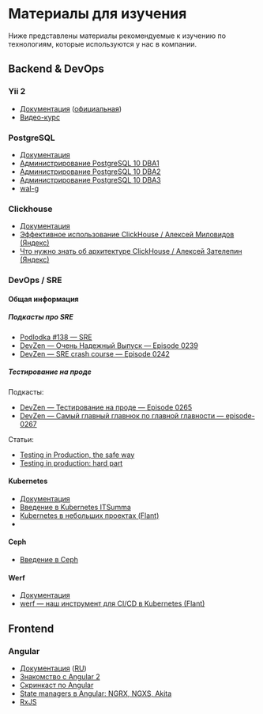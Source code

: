 # Материалы для изучения
Ниже представлены материалы рекомендуемые к изучению по технологиям, которые используются у нас в компании.

## Backend & DevOps
### Yii 2
- [Документация](https://yiiframework.com.ua/ru/doc/guide/2/) ([официальная](https://github.com/yiisoft/yii2/blob/master/docs/guide-ru/README.md))
- [Видео-курс](https://www.youtube.com/watch?v=B1Q44OKh5YA&list=PLSdH7dYnlGYht0eGi9-14X87hrSl9plCc)


### PostgreSQL
- [Документация](https://postgrespro.ru/docs)
- [Администрирование PostgreSQL 10 DBA1](https://www.youtube.com/watch?v=mXA861YV7Us&list=PLaFqU3KCWw6JhHBp07QSu9uE8zahhKnTn)
- [Администрирование PostgreSQL 10 DBA2](https://www.youtube.com/watch?v=UihLzyr2o2g&list=PLaFqU3KCWw6KycrRthIC6mESoLLQen1k6)
- [Администрирование PostgreSQL 10 DBA3](https://www.youtube.com/watch?v=V6xYnuK-7PU&list=PLaFqU3KCWw6KEakTSrRWrekNI-z9U1ypF)
- [wal-g](https://github.com/wal-g/wal-g)


### Clickhouse
- [Документация](https://clickhouse.yandex/docs/ru/)
- [Эффективное использование ClickHouse / Алексей Миловидов (Яндекс)](https://www.youtube.com/watch?v=Ac2C2G2g8Cg)
- [Что нужно знать об архитектуре ClickHouse / Алексей Зателепин (Яндекс)](https://www.youtube.com/watch?v=PLMSA_gDdyM)

### DevOps / SRE

#### Общая информация
##### Подкасты про SRE
- [Podlodka #138 — SRE](http://podlodka.io/138)
- [DevZen — Очень Надежный Выпуск — Episode 0239](https://devzen.ru/episode-0239/)
- [DevZen — SRE crash course — Episode 0242](https://devzen.ru/episode-0242/)

##### Тестирование на проде
Подкасты:
- [DevZen — Тестирование на проде — Episode 0265](https://devzen.ru/episode-0265/)
- [DevZen — Самый главный главнюк по главной главности — episode-0267](https://devzen.ru/episode-0267/)

Статьи:
- [Testing in Production, the safe way](https://medium.com/@copyconstruct/testing-in-production-the-safe-way-18ca102d0ef10)
- [Testing in production: hard part](https://medium.com/@copyconstruct/testing-in-production-the-hard-parts-3f06cefaf592)


#### Kubernetes
- [Документация](https://kubernetes.io/docs/home/)
- [Введение в Kubernetes ITSumma](https://www.youtube.com/watch?v=Qmac8MNlhmg&list=PLVSuF-7tjVUgPSW-YAhrGjnShRsW9gA7_)
- [Kubernetes в небольших проектах (Flant)](https://www.youtube.com/watch?v=CgCLPYJRxbU)
- 
#### Ceph
- [Введение в Ceph](https://www.youtube.com/watch?v=V6xYnuK-7PU&list=PLaFqU3KCWw6KEakTSrRWrekNI-z9U1ypF)

#### Werf
- [Документация](https://werf.io/documentation/)
- [werf — наш инструмент для CI/CD в Kubernetes (Flant)](https://www.youtube.com/watch?v=cK3ackGUTLw)


## Frontend

### Angular
- [Документация](https://angular.io/docs) ([RU](https://metanit.com/web/angular2/1.1.php))
- [Знакомство с Angular 2](https://www.youtube.com/watch?v=t3KH5LXHi0s&list=PLqHlAwsJRxANlSuRSgldPWsbNkPqVBeFp)
- [Скринкаст по Angular](https://www.youtube.com/watch?v=Gl4IT4JpP4o&list=PLDyvV36pndZF-vwsVB48ivZyNJ4ETBKNY)
- [State managers в Angular: NGRX, NGXS, Akita](https://www.youtube.com/watch?v=sxN5hmb2hdU)
- [RxJS](https://www.youtube.com/watch?v=3rEDHnqn-Cw)

